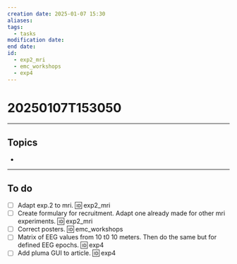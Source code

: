 ```yaml
---
creation date: 2025-01-07 15:30
aliases: 
tags:
  - tasks
modification date: 
end date: 
id:
  - exp2_mri
  - emc_workshops
  - exp4
---
```

# 20250107T153050
---
## Topics
+ 
---
## To do
- [ ] Adapt exp.2 to mri. 🆔 exp2_mri
- [ ] Create formulary for recruitment. Adapt one already made for other mri experiments. 🆔 exp2_mri
- [ ] Correct posters. 🆔 emc_workshops
- [ ] Matrix of EEG values from 10 t0 10 meters. Then do the same but for defined EEG epochs. 🆔 exp4
- [ ] Add pluma GUI to article. 🆔 exp4
